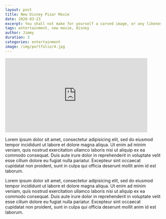 ```yaml
---
layout: post
title: New Disney Pixar Movie
date: 2020-03-23
excerpt: You shall not make for yourself a carved image, or any likeness of anything that is in heaven above, or that is in the earth beneath, or that is in the water under the earth. - Exodus 20:4
tags: entertainment, new movie, disney
author: Jimmy
duration: 3
categories: entertainment
image: /img/portfolio/4.jpg
---
```


<iframe width="460" height="240" src="https://www.youtube.com/embed/gn5QmllRCn4" frameborder="0" allow="accelerometer; autoplay; encrypted-media; gyroscope; picture-in-picture" allowfullscreen></iframe>

<br>

Lorem ipsum dolor sit amet, consectetur adipisicing elit, sed do eiusmod tempor incididunt ut labore et dolore magna aliqua. Ut enim ad minim veniam, quis nostrud exercitation ullamco laboris nisi ut aliquip ex ea commodo consequat. Duis aute irure dolor in reprehenderit in voluptate velit esse cillum dolore eu fugiat nulla pariatur. Excepteur sint occaecat cupidatat non proident, sunt in culpa qui officia deserunt mollit anim id est laborum.

Lorem ipsum dolor sit amet, consectetur adipisicing elit, sed do eiusmod tempor incididunt ut labore et dolore magna aliqua. Ut enim ad minim veniam, quis nostrud exercitation ullamco laboris nisi ut aliquip ex ea commodo consequat. Duis aute irure dolor in reprehenderit in voluptate velit esse cillum dolore eu fugiat nulla pariatur. Excepteur sint occaecat cupidatat non proident, sunt in culpa qui officia deserunt mollit anim id est laborum.
